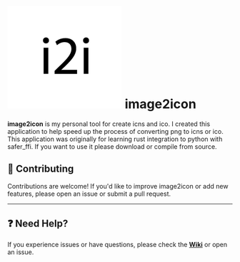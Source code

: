 # [![image2icon](resources/image2icon.png)](resources/image2icon.png) image2icon

**image2icon** is my personal tool for create icns and ico. I created this application to help speed up the process of converting png to icns or ico. This application was originally for learning rust integration to python with safer_ffi. If you want to use it please download or compile from source.

## 🤝 Contributing

Contributions are welcome! If you'd like to improve image2icon or add new features, please open an issue or submit a pull request.

---

## ❓ Need Help?

If you experience issues or have questions, please check the **[Wiki](https://github.com/ziprangga/image2icon/wiki)** or open an issue.
